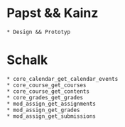 # Papst && Kainz
    * Design && Prototyp

# Schalk
    * core_calendar_get_calendar_events 
    * core_course_get_courses 
    * core_course_get_contents
    * core_grades_get_grades 
    * mod_assign_get_assignments
    * mod_assign_get_grades
    * mod_assign_get_submissions